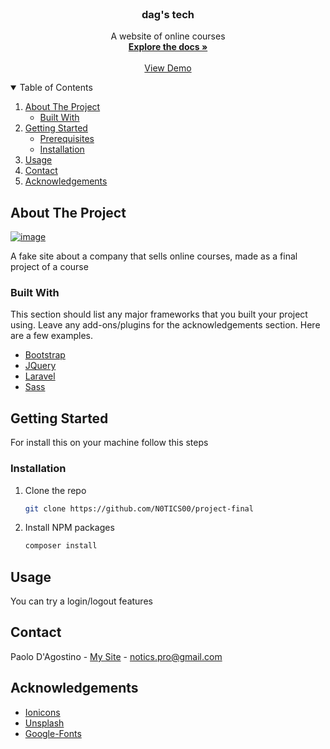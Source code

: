 <!-- PROJECT LOGO -->
<br />
<p align="center">


  <h3 align="center">dag's tech</h3>

  <p align="center">
    A website of online courses
    <br />
    <a href="https://github.com/N0TICS00/dag-stech/"><strong>Explore the docs »</strong></a>
    <br />
    <br />
    <a href="https://dagstech.herokuapp.com/">View Demo</a>

</p>



<!-- TABLE OF CONTENTS -->
<details open="open">
  <summary>Table of Contents</summary>
  <ol>
    <li>
      <a href="#about-the-project">About The Project</a>
      <ul>
        <li><a href="#built-with">Built With</a></li>
      </ul>
    </li>
    <li>
      <a href="">Getting Started</a>
      <ul>
        <li><a href="#prerequisites">Prerequisites</a></li>
        <li><a href="#installation">Installation</a></li>
      </ul>
    </li>
    <li><a href="#usage">Usage</a></li>
    <li><a href="#contact">Contact</a></li>
    <li><a href="#acknowledgements">Acknowledgements</a></li>
  </ol>
</details>



<!-- ABOUT THE PROJECT -->
## About The Project

[![image](https://user-images.githubusercontent.com/76558194/158229209-77b615b2-5864-465f-8741-192d1c28141b.png)](https://dagstech.herokuapp.com/)

A fake site about a company that sells online courses, made as a final project of a course

### Built With

This section should list any major frameworks that you built your project using. Leave any add-ons/plugins for the acknowledgements section. Here are a few examples.
* [Bootstrap](https://getbootstrap.com)
* [JQuery](https://jquery.com)
* [Laravel](https://laravel.com)
* [Sass](https://sass-lang.com/)



<!-- GETTING STARTED -->
## Getting Started

For install this on your machine follow this steps



### Installation


1. Clone the repo
   ```sh
   git clone https://github.com/N0TICS00/project-final
   ```
2. Install NPM packages
   ```sh
   composer install 
   ```


<!-- USAGE EXAMPLES -->
## Usage

You can try a login/logout features



<!-- CONTACT -->
## Contact

Paolo D'Agostino - [My Site](https://n0tics00.github.io/Start2Impact_HTML_CSS/) - notics.pro@gmail.com




<!-- ACKNOWLEDGEMENTS -->
## Acknowledgements
* [Ionicons](ionic.io)
* [Unsplash](https://unsplash.com/)
* [Google-Fonts](fonts.google.com)

